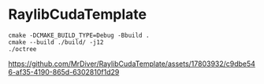 # RaylibCudaTemplate

```
cmake -DCMAKE_BUILD_TYPE=Debug -Bbuild .
cmake --build ./build/ -j12
./octree
```


https://github.com/MrDiver/RaylibCudaTemplate/assets/17803932/c9dbe546-af35-4190-865d-6302810f1d29

